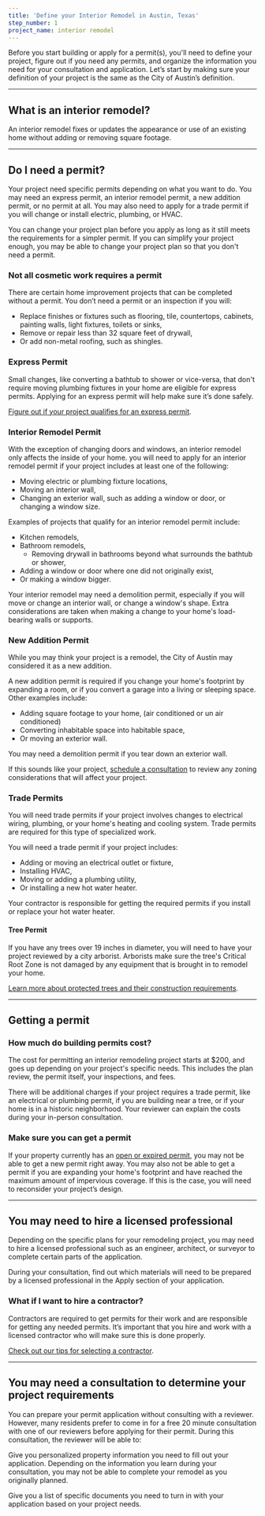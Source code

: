 ```yaml
---
title: 'Define your Interior Remodel in Austin, Texas'
step_number: 1
project_name: interior remodel
---
```



Before you start building or apply for a permit(s), you'll need to define your project, figure out if you need any permits, and organize the information you need for your consultation and application. Let’s start by making sure your definition of your project is the same as the City of Austin’s definition.

---

## What is an interior remodel?

An interior remodel fixes or updates the appearance or use of an existing home without adding or removing square footage.

---

## Do I need a permit?

Your project need specific permits depending on what you want to do. You may need an express permit, an interior remodel permit, a new addition permit, or no permit at all. You may also need to apply for a trade permit if you will change or install electric, plumbing, or HVAC.

You can change your project plan before you apply as long as it still meets the requirements for a simpler permit. If you can simplify your project enough, you may be able to change your project plan so that you don't need a permit.&nbsp;&nbsp;

### Not all cosmetic work requires a permit

There are certain home improvement projects that can be completed without a permit. You don’t need a permit or an inspection if you will:

* Replace finishes or fixtures such as flooring, tile, countertops, cabinets, painting walls, light fixtures, toilets or sinks,
* Remove or repair less than 32 square feet of drywall,
* Or add non-metal roofing, such as shingles.

### Express Permit

Small changes, like converting a bathtub to shower or vice-versa, that don't require moving plumbing fixtures in your home are eligible for express permits. Applying for an express permit will help make sure it’s done safely.

[Figure out if your project qualifies for an express permit](/residential-toolkit/express-permits/).

### Interior Remodel Permit

With the exception of changing doors and windows, an interior remodel only affects the inside of your home. you will need to apply for an interior remodel permit if your project includes at least one of the following:

* Moving electric or plumbing fixture locations,
* Moving an interior wall,
* Changing an exterior wall, such as adding a window or door, or changing a window size.

Examples of projects that qualify for an interior remodel permit include:

* Kitchen remodels,
* Bathroom remodels,
  * Removing drywall in bathrooms beyond what surrounds the bathtub or shower,
* Adding a window or door where one did not originally exist,
* Or making a window bigger.

Your interior remodel may need a demolition permit, especially if you will move or change an interior wall, or change a window's shape. Extra considerations are taken when making a change to your home's load-bearing walls or supports.

### New Addition Permit

While you may think your project is a remodel, the City of Austin may considered it as a new addition.

A new addition permit is required if you change your home's footprint by expanding a room, or if you convert a garage into a living or sleeping space. Other examples include:

* Adding square footage to your home, (air conditioned or un air conditioned)&nbsp;
* Converting inhabitable space into habitable space,
* Or moving an exterior wall.

You may need a demolition permit if you tear down an exterior wall.&nbsp;

If this sounds like your project, [schedule a consultation](/projects/interior-remodel/consult/) to review any zoning considerations that will affect your project.

### Trade Permits

You will need trade permits if your project involves changes to electrical wiring, plumbing, or your home's heating and cooling system. Trade permits are required for this type of specialized work.

You will need a trade permit if your project includes:

* Adding or moving an electrical outlet or fixture,
* Installing HVAC,
* Moving or adding a plumbing utility,
* Or installing a new hot water heater.

Your contractor is responsible for getting the required permits if you install or replace your hot water heater.

#### Tree Permit

If you have any trees over 19 inches in diameter, you will need to have your project reviewed by a city arborist. Arborists make sure the tree's Critical Root Zone is not damaged by any equipment that is brought in to remodel your home.

[Learn more about protected trees and their construction requirements](/residential-toolkit/building-near-a-tree/).

---

## Getting a permit

### How much do building permits cost?

The cost for permitting an interior remodeling project starts at $200, and goes up depending on your project's specific needs. This includes the plan review, the permit itself, your inspections, and fees.

There will be additional charges if your project requires a trade permit, like an electrical or plumbing permit, if you are building near a tree, or if your home is in a historic neighborhood. Your reviewer can explain the costs during your in-person consultation.

### Make sure you can get a permit

If your property currently has an [open or expired permit](/residential-toolkit/can-i-get-a-permit/), you may not be able to get a new permit right away. You may also not be able to get a permit if you are expanding your home's footprint and have reached the maximum amount of impervious coverage. If this is the case, you will need to reconsider your project’s design.

---

## You may need to hire a licensed professional

Depending on the specific plans for your remodeling project, you may need to hire a licensed professional such as an engineer, architect, or surveyor to complete certain parts of the application.

During your consultation, find out which materials will need to be prepared by a licensed professional in the Apply section of your application.&nbsp;

### What if I want to hire a contractor?

Contractors are required to get permits for their work and are responsible for getting any needed permits. It’s important that you hire and work with a licensed contractor who will make sure this is done properly.

[Check out our tips for selecting a contractor](http://www.austintexas.gov/page/how-select-contractor).

---

## You may need a consultation to determine your project requirements

You can prepare your permit application without consulting with a reviewer. However, many residents prefer to come in for a free 20 minute consultation with one of our reviewers before applying for their permit. During this consultation, the reviewer will be able to:

Give you personalized property information you need to fill out your application. Depending on the information you learn during your consultation, you may not be able to complete your remodel as you originally planned.

Give you a list of specific documents you need to turn in with your application based on your project needs.